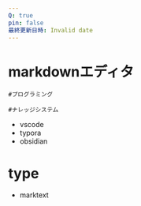 ```yaml
---
Q: true
pin: false
最終更新日時: Invalid date
---
```

# markdownエディタ

`#プログラミング`

`#ナレッジシステム`

- vscode
- typora
- obsidian

# type

- marktext